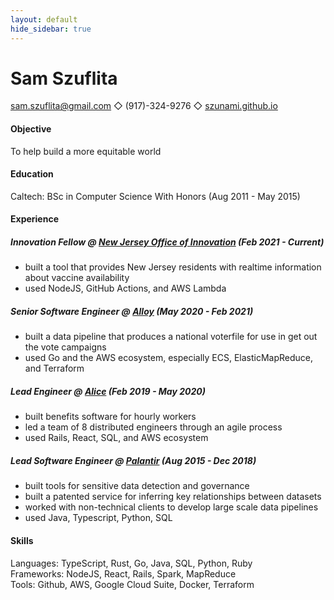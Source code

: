```yaml
---
layout: default
hide_sidebar: true
---
```


# Sam Szuflita

[sam.szuflita@gmail.com](mailto:sam.szuflita@gmail.com) ◇ (917)-324-9276 ◇ [szunami.github.io](https://szunami.github.io)

#### Objective

To help build a more equitable world

#### Education

Caltech: BSc in Computer Science With Honors (Aug 2011 - May 2015)

#### Experience

##### Innovation Fellow @ [New Jersey Office of Innovation](https://innovation.nj.gov/) (Feb 2021 - Current)
- built a tool that provides New Jersey residents with realtime information about vaccine availability
- used NodeJS, GitHub Actions, and AWS Lambda

##### Senior Software Engineer @ [Alloy](https://alloy.us/) (May 2020 - Feb 2021)

- built a data pipeline that produces a national voterfile for use in get out the vote campaigns
- used Go and the AWS ecosystem, especially ECS, ElasticMapReduce, and Terraform

##### Lead Engineer @ [Alice](https://www.thisisalice.com/) (Feb 2019 - May 2020)

- built benefits software for hourly workers
- led a team of 8 distributed engineers through an agile process
- used Rails, React, SQL, and AWS ecosystem

##### Lead Software Engineer @ [Palantir](https://www.palantir.com/) (Aug 2015 - Dec 2018)

- built tools for sensitive data detection and governance
- built a patented service for inferring key relationships between datasets
- worked with non-technical clients to develop large scale data pipelines
- used Java, Typescript, Python, SQL

#### Skills

Languages: TypeScript, Rust, Go, Java, SQL, Python, Ruby  
Frameworks: NodeJS, React, Rails, Spark, MapReduce  
Tools: Github, AWS, Google Cloud Suite, Docker, Terraform